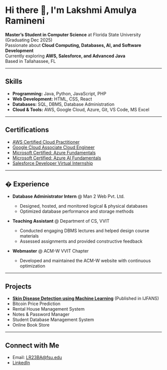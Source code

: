 # Hi there 👋, I'm Lakshmi Amulya Ramineni  

 **Master’s Student in Computer Science** at Florida State University (Graduating Dec 2025)  
 Passionate about **Cloud Computing, Databases, AI, and Software Development**  
 Currently exploring **AWS, Salesforce, and Advanced Java**  
 Based in Tallahassee, FL  

---

##  Skills
- **Programming:** Java, Python, JavaScript, PHP  
- **Web Development:** HTML, CSS, React  
- **Databases:** SQL, DBMS, Database Administration  
- **Cloud & Tools:** AWS, Google Cloud, Azure, Git, VS Code, MS Excel  

---

##  Certifications
- [AWS Certified Cloud Practitioner](https://www.credly.com/badges/d238eef9-7a46-4706-90b6-88640e8ef675/public_url)  
- [Google Cloud Associate Cloud Engineer](https://www.credly.com/badges/2b095c43-cb8f-464d-aff6-6cd0d5dbcd71/public_url)  
- [Microsoft Certified: Azure Fundamentals](https://www.credly.com/badges/958a946b-784a-4a0c-82fe-1c5a8e730bdf/public_url)  
- [Microsoft Certified: Azure AI Fundamentals](https://www.credly.com/badges/ab2fc2de-35e5-4561-9496-d60f3c9db2c8/public_url)  
- [Salesforce Developer Virtual Internship](https://smartinternz.com/internships/salesforce_certificates/68da6e6e5325aa33287ff385b70df5d5)  

---

## � Experience
- **Database Administrator Intern** @ Man 2 Web Pvt. Ltd.  
  - Designed, hosted, and monitored logical & physical databases  
  - Optimized database performance and storage methods  

- **Teaching Assistant** @ Department of CS, VVIT  
  - Conducted engaging DBMS lectures and helped design course materials  
  - Assessed assignments and provided constructive feedback  

- **Webmaster** @ ACM-W VVIT Chapter  
  - Developed and maintained the ACM-W website with continuous optimization  

---

##  Projects
- **[Skin Disease Detection using Machine Learning](https://www.ijfans.org/uploads/paper/155c01557c3eb20004a45795b59f3a41.pdf)** (Published in IJFANS)  
- Bitcoin Price Prediction  
- Rental House Management System  
- Notes & Password Manager  
- Student Database Management System  
- Online Book Store  

---

##  Connect with Me
-  Email: [LR23BA@fsu.edu](mailto:LR23BA@fsu.edu)  
-  [LinkedIn](https://www.linkedin.com/in/lakshmi-amulya-ramineni-b80b81191/)  
